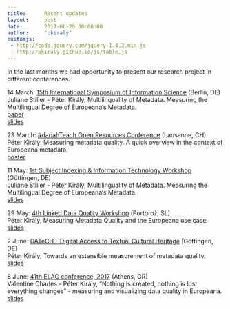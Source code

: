 ```yaml
---
title:      Recent updates
layout:     post
date:       2017-06-29 00:00:00
author:     "pkiraly"
customjs:
 - http://code.jquery.com/jquery-1.4.2.min.js
 - http://pkiraly.github.io/js/table.js
---
```


In the last months we had opportunity to present our research project in different conferences.

<!-- more --> 

14 March: [15th International Symposium of Information Science](http://isi2017.ib.hu-berlin.de/index.html) (Berlin, DE)<br>
Juliane Stiller - Péter Király, Multilinguality of Metadata. Measuring the Multilingual Degree of Europeana‘s Metadata.<br>
[paper](https://www.researchgate.net/publication/314879735_Multilinguality_of_Metadata_Measuring_the_Multilingual_Degree_of_Europeana%27s_Metadata)<br>
[slides](https://www.slideshare.net/pkiraly/multilinguality-of-metadata-measuring-the-multilingual-degree-of-europeanas-metadata)

23 March: [#dariahTeach Open Resources Conference](http://dariah.eu/teach/index.php/dariahteach-open-resources-conference/) (Lausanne, CH)<br>
Péter Király: Measuring metadata quality. A quick overview in the context of Europeana metadata.<br>
[poster](https://www.researchgate.net/publication/315615133_Measuring_metadata_quality_A_quick_overview_in_the_context_of_Europeana_metadata?_iepl%5BviewId%5D=werk8QfPgh4G48CopuLUOgCk&_iepl%5Bcontexts%5D%5B0%5D=projectUpdatesLog&_iepl%5BtargetEntityId%5D=PB%3A315615133&_iepl%5BinteractionType%5D=publicationTitle)

11 May: [1st Subject Indexing & Information Technology Workshop](https://si-it-workshop.gbv.de/) (Göttingen, DE)<br>
Juliane Stiller - Péter Király, Multilinguality of Metadata. Measuring the Multilingual Degree of Europeana‘s Metadata.<br>
[slides](https://www.researchgate.net/publication/317597832_Multilinguality_of_Metadata_Measuring_the_Multilingual_Degree_of_Europeana%27s_Metadata)

29 May: [4th Linked Data Quality Workshop](http://ldq.semanticmultimedia.org/) (Portorož, SL)<br>
Péter Király, Measuring Metadata Quality and the Europeana use case.<br>
[slides](https://www.researchgate.net/publication/317597840_Measuring_Metadata_Quality_and_the_Europeana_use_case)

2 June: [DATeCH - Digital Access to Textual Cultural Heritage](http://ddays.digitisation.eu/datech-2017/) (Göttingen, DE)<br>
Péter Király, Towards an extensible measurement of metadata quality.<br>
[slides](https://www.researchgate.net/publication/317597699_Towards_an_extensible_measurement_of_metadata_quality)

8 June: [41th ELAG conference, 2017](http://elag2017.org/) (Athens, GR)<br>
Valentine Charles - Péter Király, “Nothing is created, nothing is lost, everything changes” - measuring and visualizing data quality in Europeana.<br>
[slides](https://www.researchgate.net/publication/317597567_Nothing_is_created_nothing_is_lost_everything_changes_-_measuring_and_visualizing_data_quality_in_Europeana)
